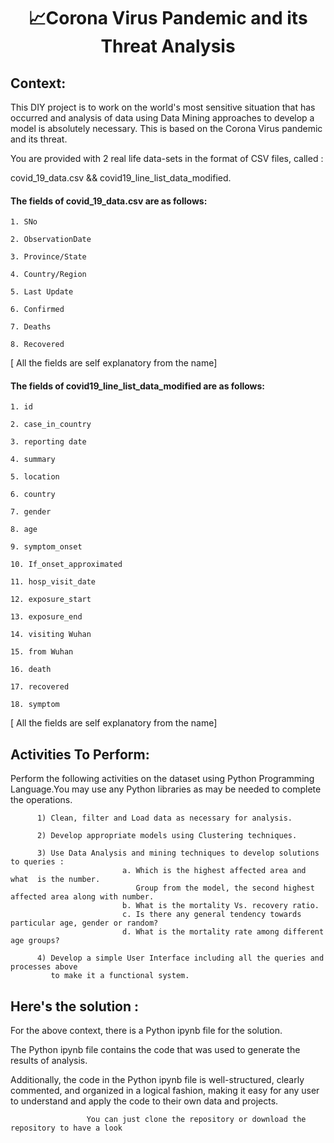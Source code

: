<h1 align="center"> 📈Corona Virus Pandemic and its Threat Analysis</h1>
 

## Context:
This DIY project is to work on the world's most sensitive situation that has occurred and analysis of data using Data Mining approaches to develop a model is absolutely necessary. This is based on the Corona Virus pandemic and its threat.

You are provided with 2 real life data-sets in the format of CSV files, called : 

covid_19_data.csv  &&  covid19_line_list_data_modified.

#### The fields of covid_19_data.csv are as follows:

```
1. SNo 

2. ObservationDate 

3. Province/State 

4. Country/Region 

5. Last Update 

6. Confirmed 

7. Deaths 

8. Recovered
```

[ All the fields are self explanatory from the name]


#### The fields of covid19_line_list_data_modified are as follows:

```
1. id

2. case_in_country

3. reporting date  

4. summary  

5. location 

6. country 

7. gender

8. age

9. symptom_onset  

10. If_onset_approximated  

11. hosp_visit_date  

12. exposure_start  

13. exposure_end

14. visiting Wuhan  

15. from Wuhan	  

16. death  

17. recovered  

18. symptom
```

[ All the fields are self explanatory from the name]



## Activities To Perform:

Perform the following activities on the dataset using Python Programming Language.You may use any Python libraries as may be needed to complete the operations.

```
      1) Clean, filter and Load data as necessary for analysis.
```

```
      2) Develop appropriate models using Clustering techniques.
```

```
      3) Use Data Analysis and mining techniques to develop solutions to queries :
                         a. Which is the highest affected area and what  is the number. 
                            Group from the model, the second highest affected area along with number.
                         b. What is the mortality Vs. recovery ratio.
                         c. Is there any general tendency towards particular age, gender or random?
                         d. What is the mortality rate among different age groups?
```

```
      4) Develop a simple User Interface including all the queries and processes above 
         to make it a functional system.
```

## Here's the solution : 

For the above context, there is a Python ipynb file for the solution.

The Python ipynb file contains the code that was used to generate the results of analysis.

Additionally, the code in the Python ipynb file is well-structured, clearly commented, and organized in a logical fashion, making it easy for any user to understand and apply the code to their own data and projects.

```
                 You can just clone the repository or download the repository to have a look
```

 
